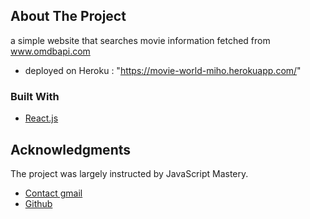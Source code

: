 <div id="top"></div>

<!-- ABOUT THE PROJECT -->
## About The Project

a simple website that searches movie information fetched from www.omdbapi.com
* deployed on Heroku : "https://movie-world-miho.herokuapp.com/"

### Built With
* [React.js](https://reactjs.org/)

<!-- ACKNOWLEDGMENTS -->
## Acknowledgments

The project was largely instructed by JavaScript Mastery.

* [Contact gmail](javascriptmastery00@gmail.com)
* [Github](https://github.com/adrianhajdin)